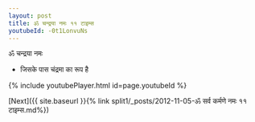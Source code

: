 ```yaml
---
layout: post
title: ॐ चन्द्रया नमः ११ टाइम्स
youtubeId: -0t1LonvuNs
---
```

 
 
 ॐ चन्द्रया नमः  
 
 -  जिसके पास चंद्रमा का रूप है 
 
  
 
  
 
 
 
 
 
 


{% include youtubePlayer.html id=page.youtubeId %}
 
[Next]({{ site.baseurl }}{% link  split1/_posts/2012-11-05-ॐ सर्व कर्मणे नमः ११ टाइम्स.md%})
 
